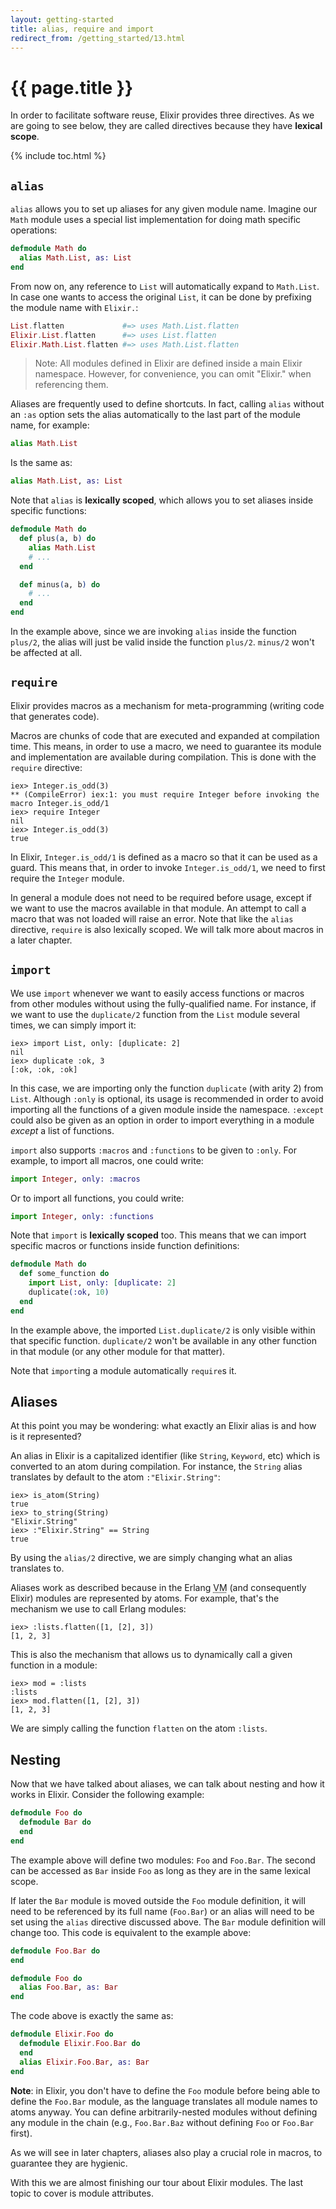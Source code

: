 ```yaml
---
layout: getting-started
title: alias, require and import
redirect_from: /getting_started/13.html
---
```


# {{ page.title }}

In order to facilitate software reuse, Elixir provides three directives. As we are going to see below, they are called directives because they have **lexical scope**.

{% include toc.html %}

## `alias`

`alias` allows you to set up aliases for any given module name. Imagine our `Math` module uses a special list implementation for doing math specific operations:

```elixir
defmodule Math do
  alias Math.List, as: List
end
```

From now on, any reference to `List` will automatically expand to `Math.List`. In case one wants to access the original `List`, it can be done by prefixing the module name with `Elixir.`:

```elixir
List.flatten             #=> uses Math.List.flatten
Elixir.List.flatten      #=> uses List.flatten
Elixir.Math.List.flatten #=> uses Math.List.flatten
```

> Note: All modules defined in Elixir are defined inside a main Elixir namespace. However, for convenience, you can omit "Elixir." when referencing them.

Aliases are frequently used to define shortcuts. In fact, calling `alias` without an `:as` option sets the alias automatically to the last part of the module name, for example:

```elixir
alias Math.List
```

Is the same as:

```elixir
alias Math.List, as: List
```

Note that `alias` is **lexically scoped**, which allows you to set aliases inside specific functions:

```elixir
defmodule Math do
  def plus(a, b) do
    alias Math.List
    # ...
  end

  def minus(a, b) do
    # ...
  end
end
```

In the example above, since we are invoking `alias` inside the function `plus/2`, the alias will just be valid inside the function `plus/2`. `minus/2` won't be affected at all.

## `require`

Elixir provides macros as a mechanism for meta-programming (writing code that generates code).

Macros are chunks of code that are executed and expanded at compilation time. This means, in order to use a macro, we need to guarantee its module and implementation are available during compilation. This is done with the `require` directive:

```iex
iex> Integer.is_odd(3)
** (CompileError) iex:1: you must require Integer before invoking the macro Integer.is_odd/1
iex> require Integer
nil
iex> Integer.is_odd(3)
true
```

In Elixir, `Integer.is_odd/1` is defined as a macro so that it can be used as a guard. This means that, in order to invoke `Integer.is_odd/1`, we need to first require the `Integer` module.

In general a module does not need to be required before usage, except if we want to use the macros available in that module. An attempt to call a macro that was not loaded will raise an error. Note that like the `alias` directive, `require` is also lexically scoped. We will talk more about macros in a later chapter.

## `import`

We use `import` whenever we want to easily access functions or macros from other modules without using the fully-qualified name. For instance, if we want to use the `duplicate/2` function from the `List` module several times, we can simply import it:

```iex
iex> import List, only: [duplicate: 2]
nil
iex> duplicate :ok, 3
[:ok, :ok, :ok]
```

In this case, we are importing only the function `duplicate` (with arity 2) from `List`. Although `:only` is optional, its usage is recommended in order to avoid importing all the functions of a given module inside the namespace. `:except` could also be given as an option in order to import everything in a module *except* a list of functions.

`import` also supports `:macros` and `:functions` to be given to `:only`. For example, to import all macros, one could write:

```elixir
import Integer, only: :macros
```

Or to import all functions, you could write:

```elixir
import Integer, only: :functions
```

Note that `import` is **lexically scoped** too. This means that we can import specific macros or functions inside function definitions:

```elixir
defmodule Math do
  def some_function do
    import List, only: [duplicate: 2]
    duplicate(:ok, 10)
  end
end
```

In the example above, the imported `List.duplicate/2` is only visible within that specific function. `duplicate/2` won't be available in any other function in that module (or any other module for that matter).

Note that `import`ing a module automatically `require`s it.

## Aliases

At this point you may be wondering: what exactly an Elixir alias is and how is it represented?

An alias in Elixir is a capitalized identifier (like `String`, `Keyword`, etc) which is converted to an atom during compilation. For instance, the `String` alias translates by default to the atom `:"Elixir.String"`:

```iex
iex> is_atom(String)
true
iex> to_string(String)
"Elixir.String"
iex> :"Elixir.String" == String
true
```

By using the `alias/2` directive, we are simply changing what an alias translates to.

Aliases work as described because in the Erlang <abbr title="Virtual Machine">VM</abbr> (and consequently Elixir) modules are represented by atoms. For example, that's the mechanism we use to call Erlang modules:

```iex
iex> :lists.flatten([1, [2], 3])
[1, 2, 3]
```

This is also the mechanism that allows us to dynamically call a given function in a module:

```iex
iex> mod = :lists
:lists
iex> mod.flatten([1, [2], 3])
[1, 2, 3]
```

We are simply calling the function `flatten` on the atom `:lists`.

## Nesting

Now that we have talked about aliases, we can talk about nesting and how it works in Elixir. Consider the following example:

```elixir
defmodule Foo do
  defmodule Bar do
  end
end
```

The example above will define two modules: `Foo` and `Foo.Bar`. The second can be accessed as `Bar` inside `Foo` as long as they are in the same lexical scope.

If later the `Bar` module is moved outside the `Foo` module definition, it will need to be referenced by its full name (`Foo.Bar`) or an alias will need to be set using the `alias` directive discussed above. The `Bar` module definition will change too. This code is equivalent to the example above:

```elixir
defmodule Foo.Bar do
end

defmodule Foo do
  alias Foo.Bar, as: Bar
end
```

The code above is exactly the same as:

```elixir
defmodule Elixir.Foo do
  defmodule Elixir.Foo.Bar do
  end
  alias Elixir.Foo.Bar, as: Bar
end
```

**Note**: in Elixir, you don't have to define the `Foo` module before being able to define the `Foo.Bar` module, as the language translates all module names to atoms anyway. You can define arbitrarily-nested modules without defining any module in the chain (e.g., `Foo.Bar.Baz` without defining `Foo` or `Foo.Bar` first).

As we will see in later chapters, aliases also play a crucial role in macros, to guarantee they are hygienic.

With this we are almost finishing our tour about Elixir modules. The last topic to cover is module attributes.

